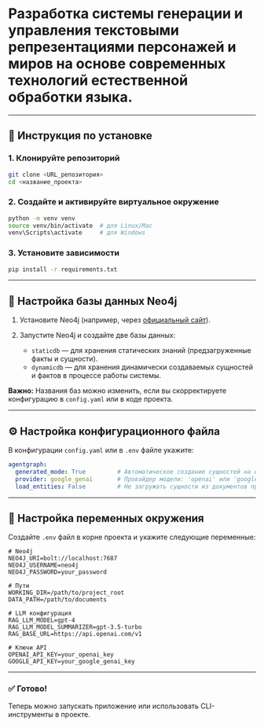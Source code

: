 # Разработка системы генерации и управления текстовыми репрезентациями персонажей и миров на основе современных технологий естественной обработки языка.
---

## 🚀 Инструкция по установке

### 1. Клонируйте репозиторий

```bash
git clone <URL_репозитория>
cd <название_проекта>
```

### 2. Создайте и активируйте виртуальное окружение

```bash
python -m venv venv
source venv/bin/activate  # для Linux/Mac
venv\Scripts\activate     # для Windows
```

### 3. Установите зависимости

```bash
pip install -r requirements.txt
```

---

## 🧠 Настройка базы данных Neo4j

1. Установите Neo4j (например, через [официальный сайт](https://neo4j.com/download/)).
2. Запустите Neo4j и создайте две базы данных:

   * `staticdb` — для хранения статических знаний (предзагруженные факты и сущности).
   * `dynamicdb` — для хранения динамически создаваемых сущностей и фактов в процессе работы системы.

**Важно:** Названия баз можно изменить, если вы скорректируете конфигурацию в `config.yaml` или в коде проекта.

---

## ⚙️ Настройка конфигурационного файла

В конфигурации `config.yaml` или в `.env` файле укажите:

```yaml
agentgraph:
  generated_mode: True         # Автоматическое создание сущностей на основе чата
  provider: google_genai       # Провайдер модели: 'openai' или 'google_genai'
  load_entities: False         # Не загружать сущности из документов при старте
```

---

## 🧾 Настройка переменных окружения

Создайте `.env` файл в корне проекта и укажите следующие переменные:

```env
# Neo4j
NEO4J_URI=bolt://localhost:7687
NEO4J_USERNAME=neo4j
NEO4J_PASSWORD=your_password

# Пути
WORKING_DIR=/path/to/project_root
DATA_PATH=/path/to/documents

# LLM конфигурация
RAG_LLM_MODEL=gpt-4
RAG_LLM_MODEL_SUMMARIZER=gpt-3.5-turbo
RAG_BASE_URL=https://api.openai.com/v1

# Ключи API
OPENAI_API_KEY=your_openai_key
GOOGLE_API_KEY=your_google_genai_key
```

---

### ✅ Готово!

Теперь можно запускать приложение или использовать CLI-инструменты в проекте.
